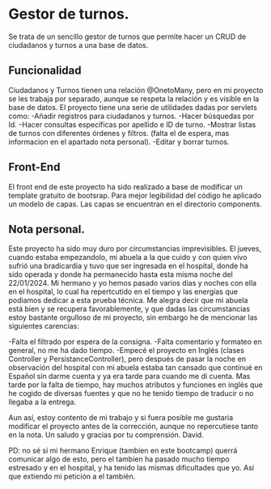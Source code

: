 # Gestor de turnos.

Se trata de un sencillo gestor de turnos que permite hacer un CRUD de ciudadanos y turnos a una base de datos.

## Funcionalidad

Ciudadanos y Turnos tienen una relación @OnetoMany, pero en mi proyecto se les trabaja por separado, aunque se respeta la relación y es visible en la base de datos.
El proyecto tiene una serie de utilidades dadas por servlets como:
-Añadir registros para ciudadanos y turnos.
-Hacer búsquedas por Id.
-Hacer consultas específicas por apellido e ID de turno.
-Mostrar listas de turnos con diferentes órdenes y filtros. (falta el de espera, mas informacion en el apartado nota personal).
-Editar y borrar turnos.

## Front-End

El front end de este proyecto ha sido realizado a base de modificar un template gratuito de bootsrap. Para mejor legibilidad del código he aplicado un modelo de capas.
Las capas se encuentran en el directorio components.



## Nota personal.

Este proyecto ha sido muy duro por circumstancias imprevisibles. El jueves, cuando estaba empezandolo, mi abuela a la que cuido y con quien vivo sufrió una bradicardia y tuvo que
ser ingresada en el hospital, donde ha sido operada y donde ha permanecido hasta esta misma noche del 22/01/2024. Mi hermano y yo hemos pasado varios dias y noches con ella en el 
hospital, lo cual ha repertcutido en el tiempo y las energías que podiamos dedicar a esta prueba técnica. Me alegra decir que mi abuela está bien y se recupera favorablemente, y
que dadas las circumstancias estoy bastante orgulloso de mi proyecto, sin embargo he de mencionar las siguientes carencias:

-Falta el filtrado por espera de la consigna.
-Falta comentario y formateo en general, no me ha dado tiempo.
-Empecé el proyecto en Inglés (clases Controller y PersistanceController), pero después de pasar la noche en observación del hospital con mi abuela estaba tan cansado que continué 
 en Español sin darme cuenta y ya era tarde para cuando me di cuenta. Mas tarde por la falta de tiempo, hay muchos atributos y funciones en inglés que he cogido de diversas fuentes
 y que no he tenido tiempo de traducir o no llegaba a la entrega.

 Aun así, estoy contento de mi trabajo y si fuera posible me gustaria modificar el proyecto antes de la corrección, aunque no repercutiese tanto en la nota.
 Un saludo y gracias por tu comprensión.
 David.

 PD: no sé si mi hermano Enrique (tambien en este bootcamp) querrá comunicar algo de esto, pero el tambien ha pasado mucho tiempo estresado y en el hospital, y ha tenido las mismas
 dificultades que yo. Así que extiendo mi petición a el también.
